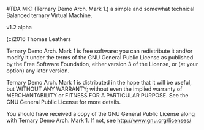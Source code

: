 #TDA MK1
(Ternary Demo Arch. Mark 1.)
a simple and somewhat technical Balanced ternary Virtual Machine.

v1.2 alpha

(c)2016 Thomas Leathers

  Ternary Demo Arch. Mark 1 is free software: you can redistribute it and/or modify
  it under the terms of the GNU General Public License as published by
  the Free Software Foundation, either version 3 of the License, or
  (at your option) any later version.
  
  Ternary Demo Arch. Mark 1 is distributed in the hope that it will be useful,
  but WITHOUT ANY WARRANTY; without even the implied warranty of
  MERCHANTABILITY or FITNESS FOR A PARTICULAR PURPOSE. See the
  GNU General Public License for more details.
 
  You should have received a copy of the GNU General Public License
  along with Ternary Demo Arch. Mark 1. If not, see <http://www.gnu.org/licenses/>
